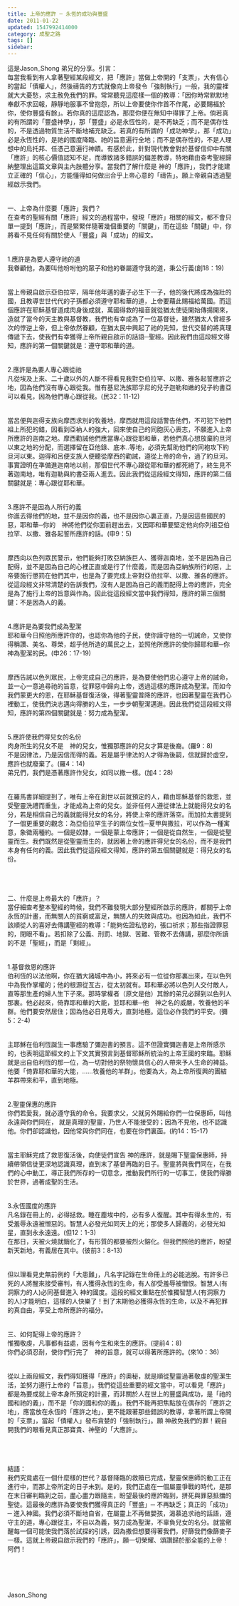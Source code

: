 ```yaml
---
title: 上帝的應許 ─ 永恆的成功與豐盛
date: 2011-01-22
updated: 1547992414000
category: 成聖之路
tags: []
sidebar: 
---
```


<p>這是Jason_Shong 弟兄的分享。<!--more-->引言：<br/>每當我看到有人拿著聖經某段經文，把「應許」當做上帝開的「支票」，大有信心的當起「債權人」，然後禱告的方式就像向上帝發令「強制執行」一般，我的靈裡就大大憂愁，求主赦免我們的罪。常常聽見這麼樣一個的教導：「因你時常默默地奉獻不求回報，靜靜地服事不曾抱怨，所以上帝要使你作首不作尾，必要賜福於你，使你豐盛有餘」。若你真的這麼認為，那麼你便在無知中得罪了上帝。倘若真的有所謂的「豐盛神學」，那「豐盛」必是永恆性的，是不再缺乏；而不是偶存性的，不是透過物質生活不斷地補充缺乏。若真的有所謂的「成功神學」，那「成功」必是永恆性的，是祂的國度降臨、祂的旨意遍行全地；而不是偶存性的，不是人理想中的烏托邦、任憑己意遍行神蹟。有感於此，針對現代教會對於基督信仰中有關「應許」的核心價值認知不足，而導致諸多錯誤的偏差教導，特地藉由查考聖經歸納整理出這篇文章與主內肢體分享。當我們了解什麼是 神的「應許」，我們才能建立正確的「信心」，方能懂得如何做出合乎上帝心意的「禱告」。願上帝親自透過聖經啟示我們。<br/><br/><br/>一、上帝為什麼要「應許」我們？<br/>在查考的聖經有關「應許」經文的過程當中，發現「應許」相關的經文，都不會只單一提到「應許」，而是緊緊伴隨著幾個重要的「關鍵」，而在這些「關鍵」中，你將看不見任何有關於使人「豐盛」與「成功」的經文。<br/><br/><br/>1.應許是為要人遵守祂的道<br/>我眷顧他，為要叫他吩咐他的眾子和他的眷屬遵守我的道，秉公行義(創18：19)<br/><br/><br/>當上帝親自啟示亞伯拉罕，隔年他年邁的妻子必生下一子，他的後代將成為強壯的國，且教導世世代代的子孫都必須遵守耶和華的道，上帝要藉此賜福給萬國。而這個應許在耶穌基督道成肉身後成就，萬國得救的福音就從猶太使徒開始傳揚開來，造就了當今的天主教與基督教，我們也有幸成為了一位基督徒，雖然猶太人曾經多次的悖逆上帝，但上帝依然眷顧，在猶太民中興起了祂的先知，世代交替的將真理傳遞下去，使我們有幸獲得上帝所親自啟示的話語─聖經。因此我們由這段經文得知，應許的第一個關鍵就是：遵守耶和華的道。<br/><br/><br/>2.應許是為要人專心跟從祂<br/>凡從埃及上來、二十歲以外的人斷不得看見我對亞伯拉罕、以撒、雅各起誓應許之地，因為他們沒有專心跟從我。惟有基尼洗族耶孚尼的兒子迦勒和嫩的兒子約書亞可以看見，因為他們專心跟從我。(民32：11-12)<br/><br/><br/>當呂便與迦得支族向摩西求別的牧養地，摩西就用這段話警告他們，不可犯下他們祖上所犯的錯，因看到亞衲人的強大，回來使自己的同胞灰心喪志，不願進入上帝所應許的迦南之地。摩西勸誡他們應當專心跟從耶和華，若他們真心想放棄約旦河以東之地的分配，而選擇留在亞他錄、底本..等地，必須先幫助他們的同袍攻下約旦河以東。迦得和呂便支族人便聽從摩西的勸誡，遵從上帝的命令，過了約旦河。事實證明在準備進迦南地以前，那個世代不專心跟從耶和華的都死絕了，終生見不著迦南地，唯有迦勒與約書亞兩人進去。因此我們從這段經文得知，應許的第二個關鍵就是：專心跟從耶和華。<br/><br/><br/>3.應許不是因為人所行的義<br/>你進去得他們的地，並不是因你的義，也不是因你心裏正直，乃是因這些國民的惡，耶和華─你的　神將他們從你面前趕出去，又因耶和華要堅定他向你列祖亞伯拉罕、以撒、雅各起誓所應許的話。(申9：5)<br/><br/><br/>摩西向以色列眾民警示，他們能夠打敗亞納族巨人、獲得迦南地，並不是因為自己配得，並不是因為自己的心裡正直或是行了什麼義，而是因為亞納族所行的惡，上帝要施行懲罰在他們其中，也是為了要完成上帝對亞伯拉罕、以撒、雅各的應許。從這段經文非常清楚的告訴我們，沒有人是因為自己的義而配得上帝的應許，完全是為了施行上帝的旨意與作為。因此從這段經文當中我們得知，應許的第三個關鍵：不是因為人的義。<br/><br/><br/>4.應許是為要我們成為聖潔<br/>耶和華今日照他所應許你的，也認你為他的子民，使你謹守他的一切誡命，又使你得稱讚、美名、尊榮，超乎他所造的萬民之上，並照他所應許的使你歸耶和華─你　神為聖潔的民。(申26：17-19)<br/><br/><br/>摩西告誡以色列眾民，上帝完成自己的應許，是為要使他們忠心遵守上帝的誡命，並一心一意追尋祂的旨意，從罪惡中歸向上帝，透過這樣的應許成為聖潔。而如今我們蒙更大的恩，在耶穌基督復活後，得著聖靈普降的應許，也因著聖靈在我們心裡動工，使我們決志邁向得勝的人生，一步步朝聖潔邁進。因此我們從這段經文得知，應許的第四個關鍵就是：努力成為聖潔。<br/><br/><br/>5.應許使我們得兒女的名份<br/>肉身所生的兒女不是　神的兒女，惟獨那應許的兒女才算是後裔。(羅9：8)<br/>不是因律法，乃是因信而得的義。若是屬乎律法的人才得為後嗣，信就歸於虛空，應許也就廢棄了。(羅4：14)<br/>弟兄們，我們是憑著應許作兒女，如同以撒一樣。(加4：28)<br/><br/><br/>在羅馬書詳細提到了，唯有上帝在創世以前就預定的人，藉由耶穌基督的救恩，並受聖靈洗禮而重生，才能成為上帝的兒女。並非任何人遵從律法上就能得兒女的名分，若是相信自己的義就能得兒女的名分，將使上帝的應許落空。而加拉太書提到了一個更重要的觀念：為亞伯拉罕生子的兩位女性─夏甲與撒拉，可以作為一種寓意，象徵兩種約。一個是奴隸，一個是蒙上帝應許；一個是從自然生，一個是從聖靈而生。我們既然是從聖靈而生的，就因著上帝的應許得兒女的名份，而不是我們本身有任何的義。因此我們從這段經文得知，應許的第五個關鍵就是：得兒女的名份。<br/><br/><br/><br/><br/>二、什麼是上帝最大的「應許」？<br/>當仔細查考整本聖經的時候，我們不難發現大部分聖經所啟示的應許，都關乎上帝永恆的計畫，而無關人的貧窮或富足，無關人的失敗與成功。也因為如此，我們不該順從人的喜好去傳講聖經的教導：「能夠佐證私慾的，張口祈求；那些指證罪惡的，閉眼不看」。若扣除了公義、刑罰、地獄、苦難、管教不去傳講，那麼你所讀的不是「聖經」，而是「剩經」。<br/><br/><br/>1.基督救恩的應許<br/>伯利恆的以法他啊，你在猶大諸城中為小，將來必有一位從你那裏出來，在以色列中為我作掌權的；他的根源從亙古，從太初就有。耶和華必將以色列人交付敵人，直等那生產的婦人生下子來。那時掌權者（原文是他）其餘的弟兄必歸到以色列人那裏。他必起來，倚靠耶和華的大能，並耶和華─他　神之名的威嚴，牧養他的羊群。他們要安然居住；因為他必日見尊大，直到地極。這位必作我們的平安。(彌5：2-4)<br/><br/><br/>主耶穌在伯利恆誕生一事應驗了彌迦書的預言。這不但證實彌迦書是上帝所感示的，也表明這節經文的上下文其實預言到基督耶穌所統治的上帝王國的來臨。耶穌就是出自伯利恆的那一位，為一切對他的祭物懷具信心的人帶來予人生命的裨益。他要「倚靠耶和華的大能，……牧養他的羊群」。他要為大，為上帝所復興的團結羊群帶來和平，直到地極。<br/><br/><br/>2.聖靈保惠的應許<br/>你們若愛我，就必遵守我的命令。我要求父，父就另外賜給你們一位保惠師，叫他永遠與你們同在， 就是真理的聖靈，乃世人不能接受的；因為不見他，也不認識他。你們卻認識他，因他常與你們同在，也要在你們裏面。(約14：15-17)<br/><br/><br/>當主耶穌完成了救恩復活後，向使徒們宣告 神的應許，就是賜下聖靈保惠師，持續帶領信徒更深地認識真理，直到末了基督再臨的日子。聖靈將與我們同在，在我們的心中動工，導正我們所存的一切意念，推動我們所行的一切事工，使我們得勝於世界，過著成聖的生活。<br/><br/><br/>3.永恆國度的應許<br/>凡名錄在冊上的，必得拯救。睡在塵埃中的，必有多人復醒。其中有得永生的，有受羞辱永遠被憎惡的。智慧人必發光如同天上的光；那使多人歸義的，必發光如星，直到永永遠遠。(但12：1-3)<br/>在那日，天被火燒就銷化了，有形質的都要被烈火鎔化。但我們照他的應許，盼望新天新地，有義居在其中。(彼前3：8-13)<br/><br/><br/>但以理看見史無前例的「大患難」，凡名字記錄在生命冊上的必能逃脫。有許多已死的人將醒來接受審判，有人獲得永恆的生命，有人卻受羞辱被憎恨。智慧人(有洞察力的人)必同基督進入 神的國度。這段的經文重點在於惟獨智慧人(有洞察力的人)才能明白，這樣的人快樂了！到了末期他必獲得永恆的生命，以及不再犯罪的真自由，享受上帝所應許的福分。<br/><br/><br/>三、如何配得上帝的應許？<br/>惟獨敬虔，凡事都有益處，因有今生和來生的應許。(提前4：8)<br/>你們必須忍耐，使你們行完了　神的旨意，就可以得著所應許的。(來10：36)<br/><br/><br/>從以上兩段經文，我們得知獲得「應許」的奧秘，就是順從聖靈過著敬虔的聖潔生活，並努力遵行上帝的「旨意」。我們從這些重要的經文當中，可以看見「應許」都是為要成就上帝本身所預定的計畫，而非關於人在世上的豐盛與成功，是「祂的國和祂的義」，而不是「你的國和你的義」。我們不能再把焦點放在偶存的「應許之地」，應當放在永恆的「應許之地」，更不能跟著那些錯誤的教導，拿著所謂上帝開的「支票」，當起「債權人」發布貪婪的「強制執行」。願 神赦免我們的罪！親自開我們的眼看見真正那寶貴、神聖的「大應許」。<br/><br/><br/><br/><br/>結語：<br/>我們究竟處在一個什麼樣的世代？基督降臨的救贖已完成，聖靈保惠師的動工正在進行中，而那上帝所定的日子未到。是的，我們正處在一個屬靈爭戰的時代，是那在末日審判臨到之前，盡心盡力跟隨主，盼望最後的應許臨到，拼死與罪惡抵擋的聖徒。這最後的應許為要使我們獲得真正的「豐盛」─ 不再缺乏；真正的「成功」─ 進入神國。我們必須不斷地自省，在屬靈上不再做嬰孩，渴慕追求祂的話語，遵守主的道，專心跟從主，不自以為義，努力成為聖潔，不辜負兒女的名分。就當儆醒每一個可能使我們落於試探的引誘，因為撒但想要得著我們，好篩我們像篩麥子一樣。這就上帝親自啟示我們的「應許」，願一切榮耀、頌讚歸於那全能的上帝！阿們！<br/><br/><br/><br/><br/><br/>Jason_Shong </p>